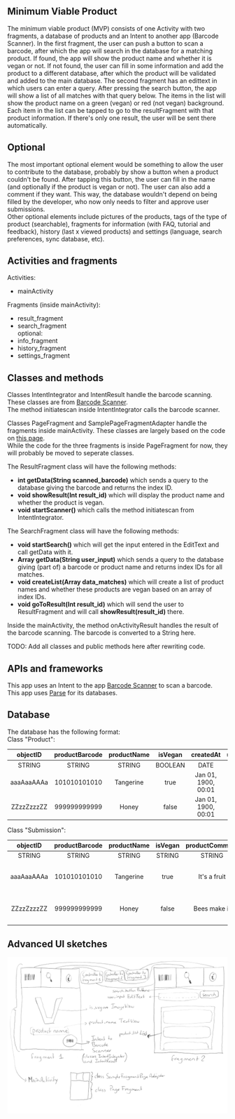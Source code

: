 ## Minimum Viable Product
The minimum viable product (MVP) consists of one Activity with two fragments, a database of products and an Intent to another app (Barcode Scanner). 
In the first fragment, the user can push a button to scan a barcode, after which the app will search in the database for a matching product. If found, the app will show the product name and whether it is vegan or not. If not found, the user can fill in some information and add the product to a different database, after which the product will be validated and added to the main database.
The second fragment has an edittext in which users can enter a query. After pressing the search button, the app will show a list of all matches with that query below. The items in the list will show the product name on a green (vegan) or red (not vegan) background. Each item in the list can be tapped to go to the resultFragment with that product information. If there's only one result, the user will be sent there automatically.

## Optional
The most important optional element would be something to allow the user to contribute to the database, probably by show a button when a product couldn't be found. After tapping this button, the user can fill in the name (and optionally if the product is vegan or not). The user can also add a comment if they want. This way, the database wouldn't depend on being filled by the developer, who now only needs to filter and approve user submissions.  
Other optional elements include pictures of the products, tags of the type of product (searchable), fragments for information (with FAQ, tutorial and feedback), history (last x viewed products) and settings (language, search preferences, sync database, etc).

## Activities and fragments
Activities:
- mainActivity

Fragments (inside mainActivity):
- result_fragment
- search_fragment  
optional:
- info_fragment
- history_fragment
- settings_fragment    

## Classes and methods
Classes IntentIntegrator and IntentResult handle the barcode scanning. These classes are from [Barcode Scanner](https://github.com/zxing/zxing).  
The method initiatescan inside IntentIntegrator calls the barcode scanner.  

Classes PageFragment and SamplePageFragmentAdapter handle the fragments inside mainActivity. These classes are largely based on the code on [this page](https://github.com/codepath/android_guides/wiki/Google-Play-Style-Tabs-using-TabLayout).  
While the code for the three fragments is inside PageFragment for now, they will probably be moved to seperate classes.  

The ResultFragment class will have the following methods:
- **int getData(String scanned_barcode)** which sends a query to the database giving the barcode and returns the index ID.
- **void showResult(Int result_id)** which will display the product name and whether the product is vegan.
- **void startScanner()** which calls the method initiatescan from IntentIntegrator.

The SearchFragment class will have the following methods:
- **void startSearch()** which will get the input entered in the EditText and call getData with it.
- **Array<Int> getData(String user_input)** which sends a query to the database giving (part of) a barcode or product name and returns index IDs for all matches.
- **void createList(Array<Int> data_matches)** which will create a list of product names and whether these products are vegan based on an array of index IDs.
- **void goToResult(Int result_id)** which will send the user to ResultFragment and will call **showResult(result_id)** there.

Inside the mainActivity, the method onActivityResult handles the result of the barcode scanning. The barcode is converted to a String here.

TODO: Add all classes and public methods here after rewriting code.

## APIs and frameworks
This app uses an Intent to the app [Barcode Scanner](https://github.com/zxing/zxing) to scan a barcode.  
This app uses [Parse](https://parse.com/) for its databases.

## Database
The database has the following format:  
Class "Product":

|  objectID  | productBarcode | productName | isVegan |      createdAt      |      updatedAt      |     ACL     |
|:----------:|:--------------:|:-----------:|:-------:|:-------------------:|:-------------------:|:-----------:|
|   STRING   |     STRING     |    STRING   | BOOLEAN |        DATE         |        DATE         |     ACL     |
| aaaAaaAAAa |  101010101010  |  Tangerine  |   true  | Jan 01, 1900, 00:01 | Jan 01, 1900, 00:11 | Public Read |
| ZZzzZzzzZZ |  999999999999  |    Honey    |  false  | Jan 01, 1900, 00:01 | Jan 01, 1900, 00:11 | Public Read |

Class "Submission":

|  objectID  | productBarcode | productName | isVegan | productComment |      createdAt      |      updatedAt      |          ACL          |
|:----------:|:--------------:|:-----------:|:-------:|:--------------:|:-------------------:|:-------------------:|:---------------------:|
|   STRING   |     STRING     |    STRING   | STRING  |     STRING     |        DATE         |        DATE         |          ACL          |
| aaaAaaAAAa |  101010101010  |  Tangerine  |   true  |  It's a fruit  | Jan 01, 1900, 00:01 | Jan 01, 1900, 00:11 | Public Read and Write |
| ZZzzZzzzZZ |  999999999999  |    Honey    |  false  |  Bees make it  | Jan 01, 1900, 00:01 | Jan 01, 1900, 00:11 | Public Read and Write |

## Advanced UI sketches
![](doc/advanced_ui_sketches.png)